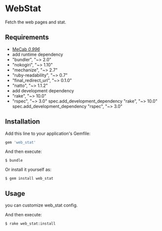 # WebStat

Fetch the web pages and stat.

## Requirements

-  [MeCab _0.996_](http://taku910.github.io/mecab/#download)
- add runtime dependency
 - "bundler", "~> 2.0"
 - "nokogiri", "~> 1.10"
 - "mechanize", "~> 2.7"
 - "ruby-readability", "~> 0.7"
 - "final_redirect_url", "~> 0.1.0"
 - "natto", "~> 1.1.2"
- add development dependency
 - "rake", "~> 10.0"
 - "rspec", "~> 3.0"
  spec.add_development_dependency "rake", "~> 10.0"
  spec.add_development_dependency "rspec", "~> 3.0"

## Installation

Add this line to your application's Gemfile:

```ruby
gem 'web_stat'
```

And then execute:

    $ bundle

Or install it yourself as:

    $ gem install web_stat

## Usage

you can customize web_stat config.

And then execute:

    $ rake web_stat:install